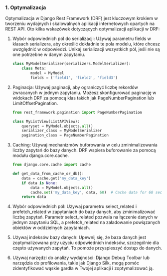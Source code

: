### 1. Optymalizacja

Optymalizacja w Django Rest Framework (DRF) jest kluczowym krokiem w tworzeniu wydajnych i skalowalnych aplikacji internetowych opartych na REST API. Oto kilka wskazówek dotyczących optymalizacji aplikacji w DRF:

1. Wybór odpowiednich pól do serializacji: Używaj parametru fields w klasach serializera, aby określić dokładnie te pola modelu, które chcesz uwzględnić w odpowiedzi. Unikaj serializacji wszystkich pól, jeśli nie są one potrzebne w danym zapytaniu.
    ```python
    class MyModelSerializer(serializers.ModelSerializer):
        class Meta:
            model = MyModel
            fields = ('field1', 'field2', 'field3')
    ```

2. Paginacja: Używaj paginacji, aby ograniczyć liczbę rekordów zwracanych w jednym zapytaniu. Możesz skonfigurować paginację w widokach DRF za pomocą klas takich jak PageNumberPagination lub LimitOffsetPagination.
    ```python
    from rest_framework.pagination import PageNumberPagination
    
    class MyListView(ListAPIView):
        queryset = MyModel.objects.all()
        serializer_class = MyModelSerializer
        pagination_class = PageNumberPagination
    ```
   
3. Caching: Używaj mechanizmów buforowania w celu zminimalizowania liczby zapytań do bazy danych. DRF wspiera buforowanie za pomocą modułu django.core.cache.
    ```python
    from django.core.cache import cache
    
    def get_data_from_cache_or_db():
        data = cache.get('my_data_key')
        if data is None:
            data = MyModel.objects.all()
            cache.set('my_data_key', data, 60)  # Cache data for 60 seconds
        return data
    ```

4. Wybór odpowiednich pól: Używaj parametru select_related i prefetch_related w zapytaniach do bazy danych, aby zminimalizować liczbę zapytań. Parametr select_related pozwala na łączenie danych w jednym zapytaniu SQL, a prefetch_related na załadowanie powiązanych obiektów w oddzielnych zapytaniach.
5. Używaj indeksów bazy danych: Upewnij się, że baza danych jest zoptymalizowana przy użyciu odpowiednich indeksów, szczególnie dla często używanych zapytań. To pomoże przyspieszyć dostęp do danych.
6. Używaj narzędzi do analizy wydajności: Django Debug Toolbar lub narzędzia do profilowania, takie jak Django Silk, mogą pomóc zidentyfikować wąskie gardła w Twojej aplikacji i zoptymalizować ją.